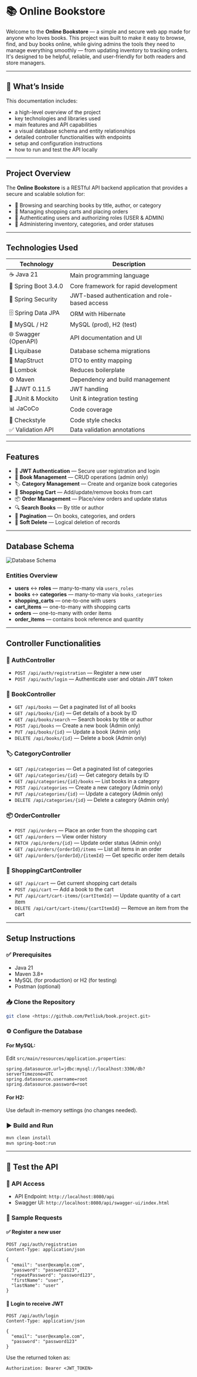 # 📚 Online Bookstore

Welcome to the  **Online Bookstore** — a simple and secure web app made for anyone who loves books.
This project was built to make it easy to browse, find, and buy books online, while giving admins the tools they need to manage everything smoothly — from updating inventory to tracking orders. It's designed to be helpful, reliable, and user-friendly for both readers and store managers.

---

## 🔎 What’s Inside

This documentation includes:
- a high-level overview of the project
- key technologies and libraries used
- main features and API capabilities
- a visual database schema and entity relationships
- detailed controller functionalities with endpoints
- setup and configuration instructions
- how to run and test the API locally

---

## Project Overview

The **Online Bookstore** is a RESTful API backend application that provides a secure and scalable solution for:
- 📖 Browsing and searching books by title, author, or category
- 🛒 Managing shopping carts and placing orders
- 🔐 Authenticating users and authorizing roles (USER & ADMIN)
- 🧰 Administering inventory, categories, and order statuses

---

## Technologies Used

| Technology | Description |
|-----------|-------------|
| ☕ Java 21 | Main programming language |
| 🚀 Spring Boot 3.4.0 | Core framework for rapid development |
| 🔐 Spring Security | JWT-based authentication and role-based access |
| 🗄️ Spring Data JPA | ORM with Hibernate |
| 🐬 MySQL / H2 | MySQL (prod), H2 (test) |
| 🌐 Swagger (OpenAPI) | API documentation and UI |
| 🧱 Liquibase | Database schema migrations |
| 🔄 MapStruct | DTO to entity mapping |
| 🧹 Lombok | Reduces boilerplate |
| ⚙️ Maven | Dependency and build management |
| 🔑 JJWT 0.11.5 | JWT handling |
| 🧪 JUnit & Mockito | Unit & integration testing |
| 📊 JaCoCo | Code coverage |
| 🧼 Checkstyle | Code style checks |
| ✅ Validation API | Data validation annotations |

---

## Features

- 🔐 **JWT Authentication** — Secure user registration and login
- 📘 **Book Management** — CRUD operations (admin only)
- 🏷️ **Category Management** — Create and organize book categories
- 🛒 **Shopping Cart** — Add/update/remove books from cart
- 📦 **Order Management** — Place/view orders and update status
- 🔍 **Search Books** — By title or author
- 📄 **Pagination** — On books, categories, and orders
- 🧽 **Soft Delete** — Logical deletion of records

---

## Database Schema

![Database Schema](diagram.png)

### Entities Overview

- **users** ↔ **roles** — many-to-many via `users_roles`
- **books** ↔ **categories** — many-to-many via `books_categories`
- **shopping_carts** — one-to-one with users
- **cart_items** — one-to-many with shopping carts
- **orders** — one-to-many with order items
- **order_items** — contains book reference and quantity

---

## Controller Functionalities

### 🔑 AuthController
- `POST /api/auth/registration` — Register a new user
- `POST /api/auth/login` — Authenticate user and obtain JWT token

### 📘 BookController
- `GET /api/books` — Get a paginated list of all books
- `GET /api/books/{id}` — Get details of a book by ID
- `GET /api/books/search` — Search books by title or author
- `POST /api/books` — Create a new book (Admin only)
- `PUT /api/books/{id}` — Update a book (Admin only)
- `DELETE /api/books/{id}` — Delete a book (Admin only)

### 🏷️ CategoryController
- `GET /api/categories` — Get a paginated list of categories
- `GET /api/categories/{id}` — Get category details by ID
- `GET /api/categories/{id}/books` — List books in a category
- `POST /api/categories` — Create a new category (Admin only)
- `PUT /api/categories/{id}` — Update a category (Admin only)
- `DELETE /api/categories/{id}` — Delete a category (Admin only)

### 📦 OrderController
- `POST /api/orders` — Place an order from the shopping cart
- `GET /api/orders` — View order history
- `PATCH /api/orders/{id}` — Update order status (Admin only)
- `GET /api/orders/{orderId}/items` — List all items in an order
- `GET /api/orders/{orderId}/{itemId}` — Get specific order item details

### 🛒 ShoppingCartController
- `GET /api/cart` — Get current shopping cart details
- `POST /api/cart` — Add a book to the cart
- `PUT /api/cart/cart-items/{cartItemId}` — Update quantity of a cart item
- `DELETE /api/cart/cart-items/{cartItemId}` — Remove an item from the cart

---

## Setup Instructions

### ✅ Prerequisites

- Java 21
- Maven 3.8+
- MySQL (for production) or H2 (for testing)
- Postman (optional)

### 📥 Clone the Repository

```bash
git clone <https://github.com/Petliuk/book.project.git>
```

### ⚙️ Configure the Database

#### For MySQL:

Edit `src/main/resources/application.properties`:

```properties
spring.datasource.url=jdbc:mysql://localhost:3306/db?serverTimezone=UTC
spring.datasource.username=root
spring.datasource.password=root
```

#### For H2:

Use default in-memory settings (no changes needed).

### ▶️ Build and Run

```bash
mvn clean install
mvn spring-boot:run
```

---

## 🧪 Test the API

### 📡 API Access

- API Endpoint: `http://localhost:8080/api`
- Swagger UI: `http://localhost:8080/api/swagger-ui/index.html`

### 🧪 Sample Requests

#### ✅ Register a new user

```http
POST /api/auth/registration
Content-Type: application/json

{
  "email": "user@example.com",
  "password": "password123",
  "repeatPassword": "password123",
  "firstName": "user",
  "lastName": "user"
}
```

#### 🔐 Login to receive JWT

```http
POST /api/auth/login
Content-Type: application/json

{
  "email": "user@example.com",
  "password": "password123"
}
```

Use the returned token as:

```http
Authorization: Bearer <JWT_TOKEN>
```